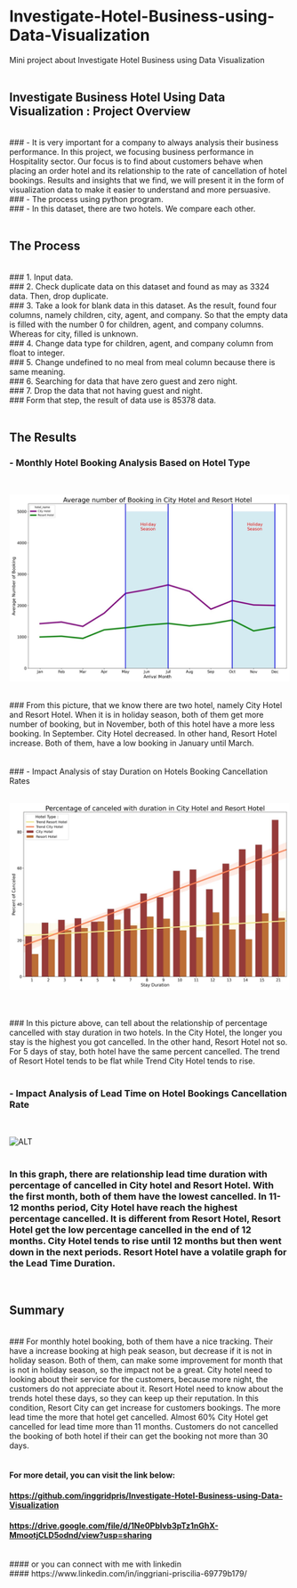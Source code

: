 # Investigate-Hotel-Business-using-Data-Visualization
Mini project about Investigate Hotel Business using Data Visualization <br>
<br>

## Investigate Business Hotel Using Data Visualization : Project Overview <br>
<br>
### - It is very important for a company to always analysis their business performance. In this project, we focusing business performance in Hospitality sector. Our focus is to find about customers behave when placing an order hotel and its relationship to the rate of cancellation of hotel bookings. Results and insights that we find, we will present it in the form of visualization data to make it easier to understand and more persuasive.<br>
### - The process using python program.<br>
### - In this dataset, there are two hotels. We compare each other.<br>
<br>

## The Process<br>
<br>
### 1.	Input data.<br>
### 2.	Check duplicate data on this dataset and found as may as 3324 data. Then, drop duplicate.<br>
### 3.	Take a look for blank data in this dataset. As the result, found four columns, namely children, city, agent, and company. So that the empty data is filled with the number 0 for children, agent, and company columns. Whereas for city, filled is unknown.<br>
### 4.	Change data type for children, agent, and company column from float to integer.<br>
### 5.	Change undefined to no meal from meal column because there is same meaning.<br>
### 6.	Searching for data that have zero guest and zero night.<br>
### 7.	Drop the data that not having guest and night.<br>
### Form that step, the result of data use is 85378 data.<br>
<br>

## The Results<br>
### -	Monthly Hotel Booking Analysis Based on Hotel Type<br>
<br>

![ALT](https://github.com/inggridpris/Investigate-Hotel-Business-using-Data-Visualization/blob/main/fig/Picture10.jpg "Monthly hotel booking")

<br>
### From this picture, that we know there are two hotel, namely City Hotel and Resort Hotel. When it is in holiday season, both of them get more number of booking, but in November, both of this hotel have a more less booking. In September. City Hotel decreased. In other hand, Resort Hotel increase. Both of them, have a low booking in January until March.<br>

<br>
<br>
### -	Impact Analysis of stay Duration on Hotels Booking Cancellation Rates<br>
<br>

![ALT](https://github.com/inggridpris/Investigate-Hotel-Business-using-Data-Visualization/blob/main/fig/Picture9.jpg "Cancelled")

<br>
<br>
### In this picture above, can tell about the relationship of percentage cancelled with stay duration in two hotels. In the City Hotel, the longer you stay is the highest you got cancelled. In the other hand, Resort Hotel not so. For 5 days of stay, both hotel have the same percent cancelled. The trend of Resort Hotel tends to be flat while Trend City Hotel tends to rise.<br>
<br>

### -	Impact Analysis of Lead Time on Hotel Bookings Cancellation Rate<br>
<br>

![ALT]([https://github.com/inggridpris/Investigate-Hotel-Business-using-Data-Visualization/blob/main/fig/lead%20time.jpeg "Lead Time")
<br>
<br>
### In this graph, there are relationship lead time duration with percentage of cancelled in City hotel and Resort Hotel. With the first month, both of them have the lowest cancelled. In 11-12 months period, City Hotel have reach the highest percentage cancelled. It is different from Resort Hotel, Resort Hotel get the low percentage cancelled in the end of 12 months. City Hotel tends to rise until 12 months but then went down in the next periods. Resort Hotel have a volatile graph for the Lead Time Duration.<br>
<br>

## Summary <br>
<br>
### For monthly hotel booking, both of them have a nice tracking. Their have a increase booking at high peak season, but decrease if it is not in holiday season. Both of them, can make some improvement for month that is not in holiday season, so the impact not be a great. City hotel need to looking about their service for the customers, because more night, the customers do not appreciate about it. Resort Hotel need to know about the trends hotel these days, so they can keep up their reputation. In this condition, Resort City can get increase for customers bookings. The more lead time the more that hotel get cancelled. Almost 60% City Hotel get cancelled for lead time more than 11 months. Customers do not cancelled the booking of both hotel if their can get the booking not more than 30 days. <br>
<br>

#### For more detail, you can visit the link below:<br>
#### https://github.com/inggridpris/Investigate-Hotel-Business-using-Data-Visualization <br>
#### https://drive.google.com/file/d/1Ne0Pblvb3pTz1nGhX-MmootjCLD5odnd/view?usp=sharing <br>
<br>
#### or you can connect with me with linkedin <br>
#### https://www.linkedin.com/in/inggriani-priscilia-69779b179/ <br>
